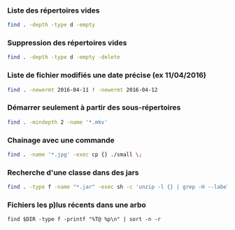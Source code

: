 ### Liste des répertoires vides
```bash
find . -depth -type d -empty
```
### Suppression des répertoires vides
```bash
find . -depth -type d -empty -delete
```
### Liste de fichier modifiés une date précise (ex 11/04/2016)
```bash
find . -newermt 2016-04-11 ! -newermt 2016-04-12
```

### Démarrer seulement à partir des sous-répertoires
```bash
find . -mindepth 2 -name '*.mkv'
```

### Chainage avec une commande
```bash
find . -name '*.jpg' -exec cp {} ./small \;
```

### Recherche d'une classe dans des jars
```bash
find . -type f -name "*.jar" -exec sh -c 'unzip -l {} | grep -H --label {} 'Buffer'' \;
```

### Fichiers les p)lus récents dans une arbo
```
find $DIR -type f -printf "%T@ %p\n" | sort -n -r
```
